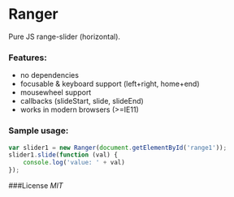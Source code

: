 Ranger
======

Pure JS range-slider (horizontal).

### Features:
- no dependencies
- focusable & keyboard support (left+right, home+end)
- mousewheel support
- callbacks (slideStart, slide, slideEnd)
- works in modern browsers (>=IE11)


### Sample usage:
```javascript
var slider1 = new Ranger(document.getElementById('range1'));
slider1.slide(function (val) {
	console.log('value: ' + val)
});

```

###License
*MIT*